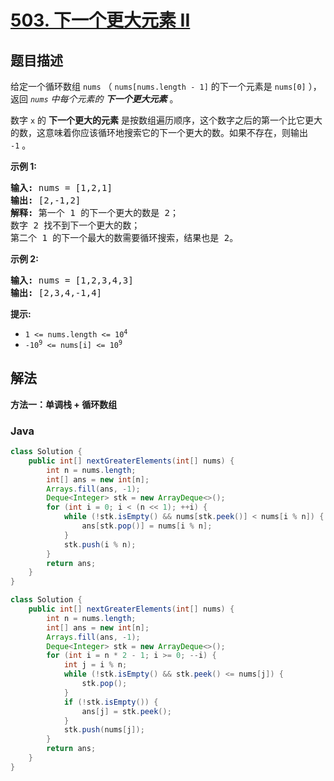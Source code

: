 # [503. 下一个更大元素 II](https://leetcode.cn/problems/next-greater-element-ii)

## 题目描述

<p>给定一个循环数组&nbsp;<code>nums</code>&nbsp;（&nbsp;<code>nums[nums.length - 1]</code>&nbsp;的下一个元素是&nbsp;<code>nums[0]</code>&nbsp;），返回&nbsp;<em><code>nums</code>&nbsp;中每个元素的 <strong>下一个更大元素</strong></em> 。</p>

<p>数字 <code>x</code>&nbsp;的 <strong>下一个更大的元素</strong> 是按数组遍历顺序，这个数字之后的第一个比它更大的数，这意味着你应该循环地搜索它的下一个更大的数。如果不存在，则输出 <code>-1</code>&nbsp;。</p>

<p><strong>示例 1:</strong></p>

<pre>
<strong>输入:</strong> nums = [1,2,1]
<strong>输出:</strong> [2,-1,2]
<strong>解释:</strong> 第一个 1 的下一个更大的数是 2；
数字 2 找不到下一个更大的数； 
第二个 1 的下一个最大的数需要循环搜索，结果也是 2。
</pre>

<p><strong>示例 2:</strong></p>

<pre>
<strong>输入:</strong> nums = [1,2,3,4,3]
<strong>输出:</strong> [2,3,4,-1,4]
</pre>

<p><strong>提示:</strong></p>

<ul>
	<li><code>1 &lt;= nums.length &lt;= 10<sup>4</sup></code></li>
	<li><code>-10<sup>9</sup>&nbsp;&lt;= nums[i] &lt;= 10<sup>9</sup></code></li>
</ul>

## 解法

**方法一：单调栈 + 循环数组**

### **Java**

```java
class Solution {
    public int[] nextGreaterElements(int[] nums) {
        int n = nums.length;
        int[] ans = new int[n];
        Arrays.fill(ans, -1);
        Deque<Integer> stk = new ArrayDeque<>();
        for (int i = 0; i < (n << 1); ++i) {
            while (!stk.isEmpty() && nums[stk.peek()] < nums[i % n]) {
                ans[stk.pop()] = nums[i % n];
            }
            stk.push(i % n);
        }
        return ans;
    }
}
```

```java
class Solution {
    public int[] nextGreaterElements(int[] nums) {
        int n = nums.length;
        int[] ans = new int[n];
        Arrays.fill(ans, -1);
        Deque<Integer> stk = new ArrayDeque<>();
        for (int i = n * 2 - 1; i >= 0; --i) {
            int j = i % n;
            while (!stk.isEmpty() && stk.peek() <= nums[j]) {
                stk.pop();
            }
            if (!stk.isEmpty()) {
                ans[j] = stk.peek();
            }
            stk.push(nums[j]);
        }
        return ans;
    }
}
```
